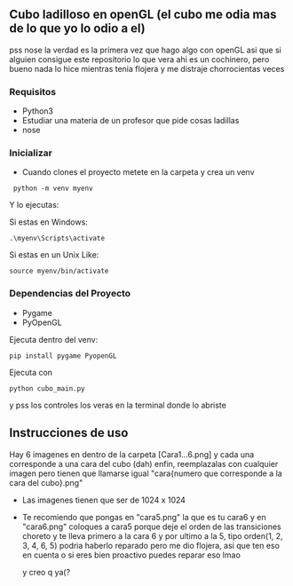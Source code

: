 ## Cubo ladilloso en openGL (el cubo me odia mas de lo que yo lo odio a el)

pss nose la verdad es la primera vez que hago algo con openGL asi que si alguien consigue este repositorio
lo que vera ahi es un cochinero, pero bueno nada lo hice mientras tenia flojera y me distraje chorrocientas veces

### Requisitos
- Python3
- Estudiar una materia de un profesor que pide cosas ladillas
- nose

### Inicializar

- Cuando clones el proyecto metete en la carpeta y crea un venv

```
 python -m venv myenv
```
Y lo ejecutas:
  
  Si estas en Windows:
  ```
  .\myenv\Scripts\activate
  ```
  Si estas en un Unix Like:
  ```
  source myenv/bin/activate
  ```

### Dependencias del Proyecto
- Pygame
- PyOpenGL

Ejecuta dentro del venv:
```
pip install pygame PyopenGL
```

Ejecuta con
```
python cubo_main.py
```
y pss los controles los veras en la terminal donde lo abriste


## Instrucciones de uso

Hay 6 imagenes en dentro de la carpeta [Cara1...6.png] y cada una corresponde a una cara del cubo (dah)
enfin, reemplazalas con cualquier imagen pero tienen que llamarse igual "cara{numero que corresponde a la cara del cubo}.png"

- Las imagenes tienen que ser de 1024 x 1024
- Te recomiendo que pongas en "cara5.png" la que es tu cara6 y en "cara6.png" coloques a cara5 porque deje el orden de las transiciones choreto
  y te lleva primero a la cara 6 y por ultimo a la 5, tipo orden(1, 2, 3, 4, 6, 5)
  podria haberlo reparado pero me dio flojera, asi que ten eso en cuenta o si eres bien proactivo puedes reparar eso lmao

  y creo q ya(?

